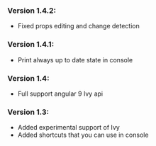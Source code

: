 ### Version 1.4.2:
 - Fixed props editing and change detection

### Version 1.4.1:
 - Print always up to date state in console

### Version 1.4:
 - Full support angular 9 Ivy api

### Version 1.3:
  - Added experimental support of Ivy
  - Added shortcuts that you can use in console

